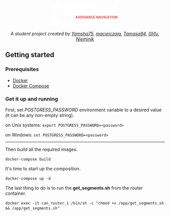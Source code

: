 <p align="center">
  <img src="/can-frontend/public/images/logo.png" width="210" height="68">
</p>

<p align="center">
  <em>
    A student project created by 
    <a href="https://github.com/Yamsha75">Yamsha75</a>,
    <a href="https://github.com/maciejczaja">maciejczaja</a>,
    <a href="https://github.com/Tamasa94">Tamasa94</a>,
    <a href="https://github.com/Glifu">Glifu</a>,
    <a href="https://github.com/Nieminik">Nieminik</a>
  </em>
</p>


## Getting started

### Prerequisites
* [Docker](https://docs.docker.com/get-docker/)
* [Docker Compose](https://docs.docker.com/compose/install/)

### Get it up and running
First, set *POSTGRESS_PASSWORD* environment variable to a desired value (it can be any non-empty string).

on Unix systems: `export POSTGRESS_PASSWORD=<password>` 

on Windows: `set POSTGRESS_PASSWORD=<password>`

<hr />

Then build all the required images.

```
docker-compose build
```


It's time to start up the composition. 

```
docker-compose up -d
```

The last thing to do is to run the **get_segments.sh** from the router container.


```
docker exec -it can_router_1 /bin/sh -c "chmod +x /app/get_segments.sh && /app/get_segments.sh"
```
